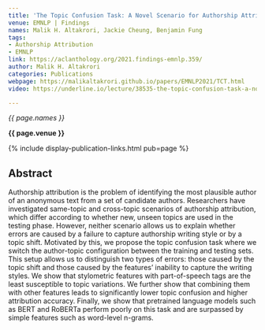 ```yaml
---
title: 'The Topic Confusion Task: A Novel Scenario for Authorship Attribution'
venue: EMNLP | Findings
names: Malik H. Altakrori, Jackie Cheung, Benjamin Fung
tags:
- Authorship Attribution
- EMNLP
link: https://aclanthology.org/2021.findings-emnlp.359/
author: Malik H. Altakrori
categories: Publications
webpage: https://malikaltakrori.github.io/papers/EMNLP2021/TCT.html
video: https://underline.io/lecture/38535-the-topic-confusion-task-a-novel-evaluation-scenario-for-authorship-attribution

---
```



*{{ page.names }}*

**{{ page.venue }}**

{% include display-publication-links.html pub=page %}

## Abstract

Authorship attribution is the problem of identifying the most plausible author of an anonymous text from a set of candidate authors. Researchers have investigated same-topic and cross-topic scenarios of authorship attribution, which differ according to whether new, unseen topics are used in the testing phase. However, neither scenario allows us to explain whether errors are caused by a failure to capture authorship writing style or by a topic shift. Motivated by this, we propose the topic confusion task where we switch the author-topic configuration between the training and testing sets. This setup allows us to distinguish two types of errors: those caused by the topic shift and those caused by the features’ inability to capture the writing styles. We show that stylometric features with part-of-speech tags are the least susceptible to topic variations. We further show that combining them with other features leads to significantly lower topic confusion and higher attribution accuracy. Finally, we show that pretrained language models such as BERT and RoBERTa perform poorly on this task and are surpassed by simple features such as word-level n-grams.